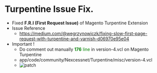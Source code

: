 # Turpentine Issue Fix.
- Fixed **F.R.I (First Request Issue)** of Magento Turpentine Extension
- Issue Reference
	- https://medium.com/@wegrzynowiczk/fixing-slow-first-page-request-with-turpentine-and-varnish-d06970e95e04
- Important !
	- Do comment out manually <span style="color:green">**176** line</span> in version-4.vcl on Magento Turpentine
	- app/code/community/Nexcessnet/Turpentine/misc/version-4.vcl
	- ![patch](https://i.ibb.co/WPYzwZ2/2022-09-07-21-31-30.png)